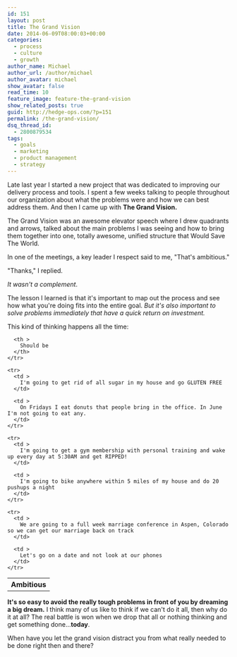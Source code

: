 ```yaml
---
id: 151
layout: post
title: The Grand Vision
date: 2014-06-09T08:00:03+00:00
categories:
  - process
  - culture
  - growth
author_name: Michael
author_url: /author/michael
author_avatar: michael
show_avatar: false
read_time: 10
feature_image: feature-the-grand-vision 
show_related_posts: true 
guid: http://hedge-ops.com/?p=151
permalink: /the-grand-vision/
dsq_thread_id:
  - 2800879534
tags:
  - goals
  - marketing
  - product management
  - strategy
---
```

Late last year I started a new project that was dedicated to improving our delivery process and tools. I spent a few weeks talking to people throughout our organization about what the problems were and how we can best address them. And then I came up with **The Grand Vision.**

The Grand Vision was an awesome elevator speech where I drew quadrants and arrows, talked about the main problems I was seeing and how to bring them together into one, totally awesome, unified structure that Would Save The World.

In one of the meetings, a key leader I respect said to me, "That's ambitious."

"Thanks," I replied.

_It wasn't a complement_.<!--more-->

The lesson I learned is that it's important to map out the process and see how what you're doing fits into the entire goal. _But it's also important to solve problems immediately that have a quick return on investment._

This kind of thinking happens all the time:

<div class="table-responsive">
  <table  style="width:100%; "  class="easy-table easy-table-default " border="0">
    <tr>
      <th >
        Ambitious
      </th>
      
      <th >
        Should be
      </th>
    </tr>
    
    <tr>
      <td >
        I'm going to get rid of all sugar in my house and go GLUTEN FREE
      </td>
      
      <td >
        On Fridays I eat donuts that people bring in the office. In June I'm not going to eat any.
      </td>
    </tr>
    
    <tr>
      <td >
        I'm going to get a gym membership with personal training and wake up every day at 5:30AM and get RIPPED!
      </td>
      
      <td >
        I'm going to bike anywhere within 5 miles of my house and do 20 pushups a night
      </td>
    </tr>
    
    <tr>
      <td >
        We are going to a full week marriage conference in Aspen, Colorado so we can get our marriage back on track
      </td>
      
      <td >
        Let's go on a date and not look at our phones
      </td>
    </tr>
  </table>
</div>

**It's so easy to avoid the really tough problems in front of you by dreaming a big dream.** I think many of us like to think if we can't do it all, then why do it at all? The real battle is won when we drop that all or nothing thinking and get something done...**today**.

When have you let the grand vision distract you from what really needed to be done right then and there?